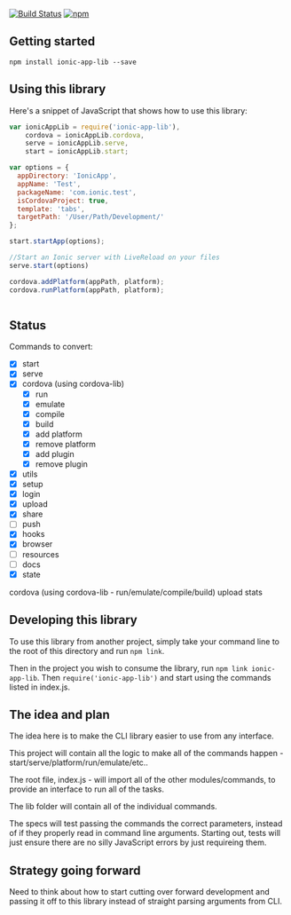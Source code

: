[![Build Status][circle-badge]][circle-badge-url]
[![npm][npm-badge]][npm-badge-url]

## Getting started

`npm install ionic-app-lib --save`

## Using this library

Here's a snippet of JavaScript that shows how to use this library:

```javascript
var ionicAppLib = require('ionic-app-lib'),
    cordova = ionicAppLib.cordova,
    serve = ionicAppLib.serve,
    start = ionicAppLib.start;

var options = { 
  appDirectory: 'IonicApp',
  appName: 'Test',
  packageName: 'com.ionic.test',
  isCordovaProject: true,
  template: 'tabs',
  targetPath: '/User/Path/Development/' 
};

start.startApp(options);

//Start an Ionic server with LiveReload on your files
serve.start(options)

cordova.addPlatform(appPath, platform);
cordova.runPlatform(appPath, platform);



```

## Status

Commands to convert:

* [X] start
* [X] serve
* [X] cordova (using cordova-lib)
  * [X] run
  * [X] emulate
  * [X] compile
  * [X] build
  * [X] add platform
  * [X] remove platform
  * [X] add plugin
  * [X] remove plugin
* [X] utils
* [X] setup
* [X] login
* [X] upload
* [X] share
* [ ] push
* [X] hooks
* [X] browser
* [ ] resources
* [ ] docs
* [X] state

cordova (using cordova-lib - run/emulate/compile/build)
upload
stats

## Developing this library

To use this library from another project, simply take your command line to the root of this directory and run `npm link`.

Then in the project you wish to consume the library, run `npm link ionic-app-lib`. Then `require('ionic-app-lib')` and start using the commands listed in index.js.

## The idea and plan

The idea here is to make the CLI library easier to use from any interface. 

This project will contain all the logic to make all of the commands happen - start/serve/platform/run/emulate/etc..

The root file, index.js - will import all of the other modules/commands, to provide an interface to run all of the tasks.

The lib folder will contain all of the individual commands.

The specs will test passing the commands the correct parameters, instead of if they properly read in command line arguments. Starting out, tests will just ensure there are no silly JavaScript errors by just requireing them.

## Strategy going forward

Need to think about how to start cutting over forward development and passing it off to this library instead of straight parsing arguments from CLI.


[circle-badge]: https://circleci.com/gh/driftyco/ionic-app-lib.svg?style=shield
[circle-badge-url]: https://circleci.com/gh/driftyco/ionic-app-lib
[npm-badge]: https://img.shields.io/npm/v/ionic-app-lib.svg
[npm-badge-url]: https://www.npmjs.com/package/ionic-app-lib
